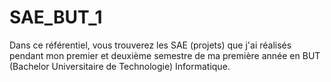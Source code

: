 # SAE_BUT_1

Dans ce référentiel, vous trouverez les SAE (projets) que j'ai réalisés pendant mon premier et deuxième semestre de ma première année en BUT (Bachelor Universitaire de Technologie) Informatique.
